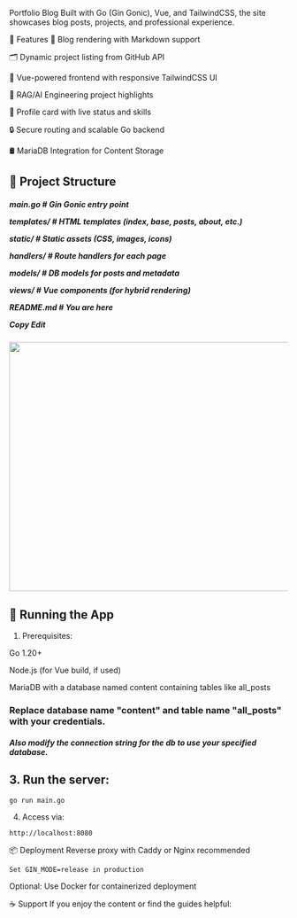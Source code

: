 Portfolio Blog
 Built with Go (Gin Gonic), Vue, and TailwindCSS, the site showcases blog posts, projects, and professional experience.


🔧 Features
📰 Blog rendering with Markdown support

🗂️ Dynamic project listing from GitHub API

📘 Vue-powered frontend with responsive TailwindCSS UI

🧠 RAG/AI Engineering project highlights

📇 Profile card with live status and skills

🔒 Secure routing and scalable Go backend

🛢️ MariaDB Integration for Content Storage

## 📁 Project Structure

<h5>
main.go # Gin Gonic entry point

templates/ # HTML templates (index, base, posts, about, etc.)


static/ # Static assets (CSS, images, icons)

handlers/ # Route handlers for each page

models/ # DB models for posts and metadata

views/ # Vue components (for hybrid rendering)

README.md # You are here

Copy
Edit

 
</h5>



<img src="https://github.com/user-attachments/assets/afafd7ae-b708-40bb-b0ac-1c4bda3a86eb" style="width: 600px; height: 450px;"></img>

##  🚀 Running the App
1. Prerequisites:

Go 1.20+

Node.js (for Vue build, if used)

MariaDB with a database named content containing tables like all_posts

### Replace database name "content" and table name "all_posts" with your credentials. 
##### Also modify the connection string for the db to use your specified database.


## 3. Run the server:
```
go run main.go
```
4. Access via:
```
http://localhost:8080
```
📦 Deployment
Reverse proxy with Caddy or Nginx recommended
```
Set GIN_MODE=release in production
```
Optional: Use Docker for containerized deployment


☕ Support
If you enjoy the content or find the guides helpful:


